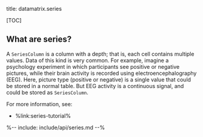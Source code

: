 title: datamatrix.series

[TOC]

## What are series?

A `SeriesColumn` is a column with a depth; that is, each cell contains multiple values. Data of this kind is very common. For example, imagine a psychology experiment in which participants see positive or negative pictures, while their brain activity is recorded using electroencephalography (EEG). Here, picture type (positive or negative) is a single value that could be stored in a normal table. But EEG activity is a continuous signal, and could be stored as `SeriesColumn`.

For more information, see:

- %link:series-tutorial%

%-- include: include/api/series.md --%
